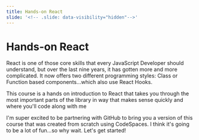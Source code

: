 ```yaml
---
title: Hands-on React
slide: '<!-- .slide: data-visibility="hidden"-->'
---
```


<!-- .slide: data-state="layout-title" class="bg-dark"-->

# Hands-on React

> >

React is one of those core skills that every JavaScript Developer should understand, but over the last nine years, it has gotten more and more complicated. It now offers two different programming styles: Class or Function based components...which also use React Hooks.

This course is a hands on introduction to React that takes you through the most important parts of the library in way that makes sense quickly and where you'll code along with me

I'm super excited to be partnering with GitHub to bring you a version of this course that was created from scratch using CodeSpaces. I think it's going to be a lot of fun...so why wait. Let's get started!


